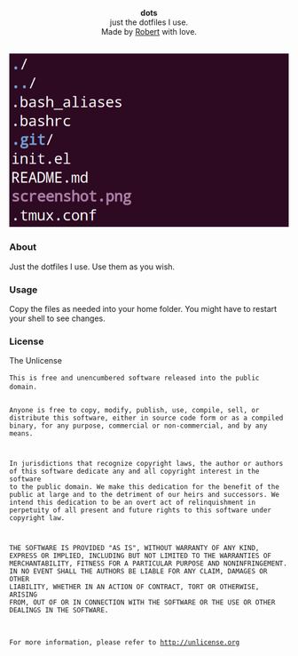 <div id="header">
    <p align="center">
      <b>dots</b><br>
	  <span font-size="16px">just the dotfiles I use.</span><br>
      <span font-size="12px">Made by <a href="https://robertstojs.com">Robert</a> with love.</span><br><br>
    </p>
</div>
<div id="about">
	<img src="screenshot.png" class="center"alt="simple-dark-screenshot"/>
	<h3>About</h3>
	<p>Just the dotfiles I use. Use them as you wish. 
	</p>
</div>
<div id="usage">
<h3>Usage</h3>
<p>Copy the files as needed into your home folder. You might have to restart your shell to see changes.</p>
</div>
<div id="license">
	<h3>License</h3>
	<p>The Unlicense</p>
<pre><code>This is free and unencumbered software released into the public domain.

Anyone is free to copy, modify, publish, use, compile, sell, or
distribute this software, either in source code form or as a compiled
binary, for any purpose, commercial or non-commercial, and by any
means.

In jurisdictions that recognize copyright laws, the author or authors
of this software dedicate any and all copyright interest in the
software to the public domain. We make this dedication for the benefit
of the public at large and to the detriment of our heirs and
successors. We intend this dedication to be an overt act of
relinquishment in perpetuity of all present and future rights to this
software under copyright law.

THE SOFTWARE IS PROVIDED "AS IS", WITHOUT WARRANTY OF ANY KIND,
EXPRESS OR IMPLIED, INCLUDING BUT NOT LIMITED TO THE WARRANTIES OF
MERCHANTABILITY, FITNESS FOR A PARTICULAR PURPOSE AND NONINFRINGEMENT.
IN NO EVENT SHALL THE AUTHORS BE LIABLE FOR ANY CLAIM, DAMAGES OR
OTHER LIABILITY, WHETHER IN AN ACTION OF CONTRACT, TORT OR OTHERWISE,
ARISING FROM, OUT OF OR IN CONNECTION WITH THE SOFTWARE OR THE USE OR
OTHER DEALINGS IN THE SOFTWARE.

For more information, please refer to <http://unlicense.org></code></pre></div>
